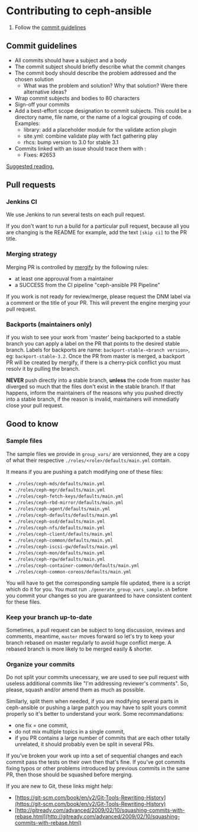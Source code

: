 # Contributing to ceph-ansible

1. Follow the [commit guidelines](#commit-guidelines)

## Commit guidelines

- All commits should have a subject and a body
- The commit subject should briefly describe what the commit changes
- The commit body should describe the problem addressed and the chosen solution
  - What was the problem and solution? Why that solution? Were there alternative ideas?
- Wrap commit subjects and bodies to 80 characters
- Sign-off your commits
- Add a best-effort scope designation to commit subjects. This could be a directory name, file name,
  or the name of a logical grouping of code. Examples:
  - library: add a placeholder module for the validate action plugin
  - site.yml: combine validate play with fact gathering play
  - rhcs: bump version to 3.0 for stable 3.1
- Commits linked with an issue should trace them with :
  - Fixes: #2653

[Suggested reading.](https://chris.beams.io/posts/git-commit/)

## Pull requests

### Jenkins CI

We use Jenkins to run several tests on each pull request.

If you don't want to run a build for a particular pull request, because all you are changing is the
README for example, add the text `[skip ci]` to the PR title.

### Merging strategy

Merging PR is controlled by [mergify](https://mergify.io/) by the following rules:

- at least one approuval from a maintainer
- a SUCCESS from the CI pipeline "ceph-ansible PR Pipeline"

If you work is not ready for review/merge, please request the DNM label via a comment or the title of your PR.
This will prevent the engine merging your pull request.

### Backports (maintainers only)

If you wish to see your work from 'master' being backported to a stable branch you can apply a label on the PR that points to the desired stable branch.
Labels for backports are name: `backport-stable-<branch version>`, eg: `backport-stable-3.2`.
Once the PR from master is merged, a backport PR will be created by mergify, if there is a cherry-pick conflict you must resolv it by pulling the branch.

**NEVER** push directly into a stable branch, **unless** the code from master has diverged so much that the files don't exist in the stable branch.
If that happens, inform the maintainers of the reasons why you pushed directly into a stable branch, if the reason is invalid, maintainers will immediatly close your pull request.

## Good to know

### Sample files

The sample files we provide in `group_vars/` are versionned,
they are a copy of what their respective `./roles/<role>/defaults/main.yml` contain.

It means if you are pushing a patch modifying one of these files:

- `./roles/ceph-mds/defaults/main.yml`
- `./roles/ceph-mgr/defaults/main.yml`
- `./roles/ceph-fetch-keys/defaults/main.yml`
- `./roles/ceph-rbd-mirror/defaults/main.yml`
- `./roles/ceph-agent/defaults/main.yml`
- `./roles/ceph-defaults/defaults/main.yml`
- `./roles/ceph-osd/defaults/main.yml`
- `./roles/ceph-nfs/defaults/main.yml`
- `./roles/ceph-client/defaults/main.yml`
- `./roles/ceph-common/defaults/main.yml`
- `./roles/ceph-iscsi-gw/defaults/main.yml`
- `./roles/ceph-mon/defaults/main.yml`
- `./roles/ceph-rgw/defaults/main.yml`
- `./roles/ceph-container-common/defaults/main.yml`
- `./roles/ceph-common-coreos/defaults/main.yml`

You will have to get the corresponding sample file updated, there is a script which do it for you.
You must run `./generate_group_vars_sample.sh` before you commit your changes so you are guaranteed to have consistent content for these files.

### Keep your branch up-to-date

Sometimes, a pull request can be subject to long discussion, reviews and comments, meantime, `master`
moves forward so let's try to keep your branch rebased on master regularly to avoid huge conflict merge.
A rebased branch is more likely to be merged easily & shorter.

### Organize your commits

Do not split your commits unecessary, we are used to see pull request with useless additional commits like
"I'm addressing reviewer's comments". So, please, squash and/or amend them as much as possible.

Similarly, split them when needed, if you are modifying several parts in ceph-ansible or pushing a large
patch you may have to split yours commit properly so it's better to understand your work.
Some recommandations:

- one fix = one commit,
- do not mix multiple topics in a single commit,
- if you PR contains a large number of commits that are each other totally unrelated, it should probably even be split in several PRs.

If you've broken your work up into a set of sequential changes and each commit pass the tests on their own then that's fine.
If you've got commits fixing typos or other problems introduced by previous commits in the same PR, then those should be squashed before merging.

If you are new to Git, these links might help:

- [https://git-scm.com/book/en/v2/Git-Tools-Rewriting-History](https://git-scm.com/book/en/v2/Git-Tools-Rewriting-History)
- [http://gitready.com/advanced/2009/02/10/squashing-commits-with-rebase.html](http://gitready.com/advanced/2009/02/10/squashing-commits-with-rebase.html)